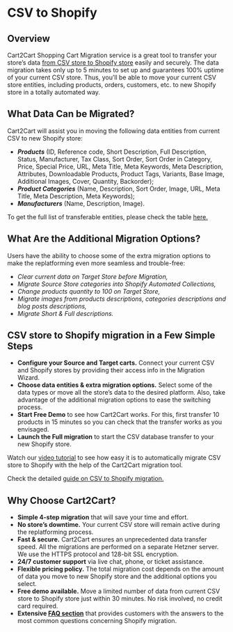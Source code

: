 # CSV to Shopify
## Overview
Cart2Cart Shopping Cart Migration service is a great tool to transfer your store’s data [from CSV store to Shopify store](https://www.shopping-cart-migration.com/shopping-cart-migration-options/556554-csv-file-to-shopify-migration?utm_source=github.com&utm_medium=referral&utm_term=csv-shopify&utm_campaign=optimized-page) easily and securely. The data migration takes only up to 5 minutes to set up and guarantees 100% uptime of your current CSV store. Thus, you’ll be able to move your current CSV store entities, including products, orders, customers, etc. to new Shopify store in a totally automated way.

## What Data Can be Migrated?
Cart2Cart will assist you in moving the following data entities from current CSV to new Shopify store:
* **_Products_** (ID, Reference code, Short Description, Full Description, Status, Manufacturer, Tax Class, Sort Order, Sort Order in Category, Price, Special Price, URL, Meta Title, Meta Keywords, Meta Description, Attributes, Downloadable Products, Product Tags, Variants, Base Image, Additional Images, Cover, Quantity, Backorder);
* **_Product Categories_** (Name, Description, Sort Order, Image, URL, Meta Title, Meta Description, Meta Keywords);
* **_Manufacturers_** (Name, Description, Image).

To get the full list of transferable entities, please check the table [here.](https://www.shopping-cart-migration.com/shopping-cart-migration-options/556554-csv-file-to-shopify-migration?utm_source=github.com&utm_medium=referral&utm_term=csv-shopify&utm_campaign=optimized-page)

## What Are the Additional Migration Options?
Users have the ability to choose some of the extra migration options to make the replatforming even more seamless and trouble-free:
* _Clear current data on Target Store before Migration,_
* _Migrate Source Store categories into Shopify Automated Collections,_
* _Change products quantity to 100 on Target Store,_
* _Migrate images from products descriptions, categories descriptions and blog posts descriptions,_
* _Migrate Short & Full descriptions._

## CSV store to Shopify migration in a Few Simple Steps
* **Configure your Source and Target carts.** Connect your current CSV and Shopify stores by providing their access info in the Migration Wizard.
* **Choose data entities & extra migration options.** Select some of the data types or move all the store’s data to the desired platform. Also, take advantage of the additional migration options to ease the switching process.
* **Start Free Demo** to see how Cart2Cart works. For this, first transfer 10 products in 15 minutes so you can check that the transfer works as you envisaged.
* **Launch the Full migration** to start the CSV database transfer to your new Shopify store.

Watch our [video tutorial](https://www.youtube.com/watch?v=mlxghGG8Gho&t=3s?utm_source=github.com&utm_medium=referral&utm_term=csv-shopify&utm_campaign=optimized-page) to see how easy it is to automatically migrate CSV store to Shopify with the help of the Cart2Cart migration tool.

Check the detailed [guide on CSV to Shopify migration.](https://www.shopping-cart-migration.com/migration-guides/complete-csv-to-shopify-migration-checklist?utm_source=github.com&utm_medium=referral&utm_term=csv-shopify&utm_campaign=optimized-page)

## Why Choose Cart2Cart?
* **Simple 4-step migration** that will save your time and effort.
* **No store’s downtime.** Your current CSV store will remain active during the replatforming process.
* **Fast & secure.** Cart2Cart ensures an unprecedented data transfer speed. All the migrations are performed on a separate Hetzner server. We use the HTTPS protocol and 128-bit SSL encryption.
* **24/7 customer support** via live chat, phone, or ticket assistance.
* **Flexible pricing policy.** The total migration cost depends on the amount of data you move to new Shopify store and the additional options you select.
* **Free demo available.** Move a limited number of data from current CSV store to Shopify store just within 30 minutes. No risk involved, no credit card required.
* **Extensive [FAQ section](https://www.shopping-cart-migration.com/faq/22-shopify?utm_source=github.com&utm_medium=referral&utm_term=csv-shopify&utm_campaign=optimized-page)** that provides customers with the answers to the most common questions concerning Shopify migration.
